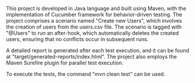 This project is developed in Java language and built using Maven, with the implementation of Cucumber framework for behavior-driven testing. The project comprises a scenario named "Create new Users", which involves the creation of users from the users.csv file. The scenario is tagged with "@Users" to run an after-hook, which automatically deletes the created users, ensuring that no conflicts occur in subsequent runs.

A detailed report is generated after each test execution, and it can be found at "target/generated-reports/index.html". The project also employs the Maven Surefire plugin for parallel test execution.

To execute the tests, the command "mvn clean test" can be used.